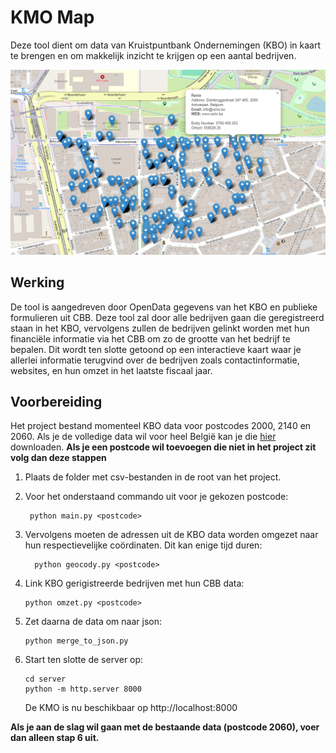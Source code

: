 # KMO Map
Deze tool dient om data van Kruistpuntbank Ondernemingen (KBO) in kaart te brengen en om makkelijk inzicht te krijgen op een aantal bedrijven.

![KMO kaart afbeelding](./map.png)

## Werking
De tool is aangedreven door OpenData gegevens van het KBO en publieke formulieren uit CBB. Deze tool zal door alle bedrijven gaan die geregistreerd staan in het KBO, vervolgens zullen de bedrijven gelinkt worden met hun financiële informatie via het CBB om zo de grootte van het bedrijf te bepalen. Dit wordt ten slotte getoond op een interactieve kaart waar je allerlei informatie terugvind over de bedrijven zoals contactinformatie, websites, en hun omzet in het laatste fiscaal jaar.

## Voorbereiding
Het project bestand momenteel KBO data voor postcodes 2000, 2140 en 2060. Als je de volledige data wil voor heel België kan je die [hier](https://economie.fgov.be/nl/themas/ondernemingen/kruispuntbank-van/diensten-voor-iedereen/hergebruik-van-publieke/kruispuntbank-van-0) downloaden.
**Als je een postcode wil toevoegen die niet in het project zit volg dan deze stappen**
1. Plaats de folder met csv-bestanden in de root van het project.
2. Voor het onderstaand commando uit voor je gekozen postcode:
   ```
    python main.py <postcode>
   ```
3. Vervolgens moeten de adressen uit de KBO data worden omgezet naar hun respectievelijke coördinaten. Dit kan enige tijd duren:
     ```
       python geocody.py <postcode>
     ```
4. Link KBO gerigistreerde bedrijven met hun CBB data:
      ```
      python omzet.py <postcode>
      ```
5. Zet daarna de data om naar json:
      ```
      python merge_to_json.py
      ```
6. Start ten slotte de server op:
      ```
      cd server
      python -m http.server 8000
      ```
      
      De KMO is nu beschikbaar op http://localhost:8000

**Als je aan de slag wil gaan met de bestaande data (postcode 2060), voer dan alleen stap 6 uit.**

